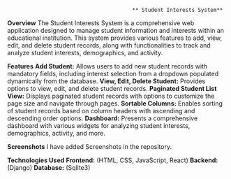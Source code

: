                                             ** Student Interests System**

**Overview**
  The Student Interests System is a comprehensive web application designed to manage student information and interests within an educational institution. This system provides various features to add, view, edit, and delete student records, along with functionalities to track and analyze student interests, demographics, and activity.

**Features**
**Add Student:** Allows users to add new student records with mandatory fields, including interest selection from a dropdown populated dynamically from the database.
**View, Edit, Delete Student:** Provides options to view, edit, and delete student records.
**Paginated Student List View:** Displays paginated student records with options to customize the page size and navigate through pages.
**Sortable Columns:** Enables sorting of student records based on column headers with ascending and descending order options.
**Dashboard:** Presents a comprehensive dashboard with various widgets for analyzing student interests, demographics, activity, and more.

**Screenshots**
  I have added Screenshots in the repository.

**Technologies Used**
**Frontend:** (HTML, CSS, JavaScript, React)
**Backend:**  (Django)
**Database:** (Sqlite3)
